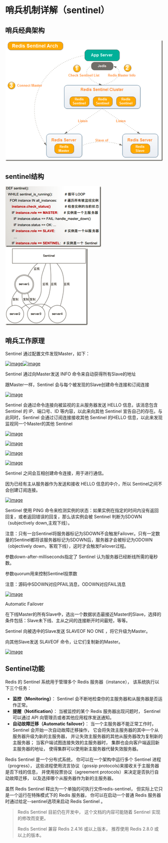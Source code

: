 # 哨兵机制详解（sentinel）

## 哨兵经典架构

![](/assets/import-sentinel-01.png)

## sentinel结构

![](/assets/import-sentinel-02.png)![](/assets/import.png)

## 哨兵工作原理

Sentinel 通过配置文件发现Master，如下：

[![](https://images2015.cnblogs.com/blog/929899/201611/929899-20161130181518927-301322262.png "image")](http://images2015.cnblogs.com/blog/929899/201611/929899-20161130181518131-1097951986.png)[![](https://images2015.cnblogs.com/blog/929899/201611/929899-20161130181519787-2078667359.png "image")](http://images2015.cnblogs.com/blog/929899/201611/929899-20161130181519365-369258435.png)

Sentinel 通过向Master发送 INFO 命令来自动获得所有Slave的地址

跟Master一样，Sentinel 会与每个被发现的Slave创建命令连接和订阅连接

[![](https://images2015.cnblogs.com/blog/929899/201611/929899-20161130181521006-658641784.png "image")](http://images2015.cnblogs.com/blog/929899/201611/929899-20161130181520115-2039756327.png)

Sentinel 会通过命令连接向被监视的主从服务器发送 HELLO 信息，该消息包含 Sentinel 的 IP、端口号、ID 等内容，以此来向其他 Sentinel 宣告自己的存在。与此同时，Sentinel 会通过订阅连接接收其他 Sentinel 的HELLO 信息，以此来发现监视同一个Master的其他 Sentinel

[![](https://images2015.cnblogs.com/blog/929899/201611/929899-20161130181521959-861339059.png "image")](http://images2015.cnblogs.com/blog/929899/201611/929899-20161130181521412-320880559.png)

[![](https://images2015.cnblogs.com/blog/929899/201611/929899-20161130181522709-936612875.png "image")](http://images2015.cnblogs.com/blog/929899/201611/929899-20161130181522412-1901259983.png)

[![](https://images2015.cnblogs.com/blog/929899/201611/929899-20161130181523443-1327331292.png "image")](http://images2015.cnblogs.com/blog/929899/201611/929899-20161130181523052-771911876.png)

[![](https://images2015.cnblogs.com/blog/929899/201611/929899-20161130181524193-1004253236.png "image")](http://images2015.cnblogs.com/blog/929899/201611/929899-20161130181523756-1206981123.png)

Sentinel 之间会互相创建命令连接，用于进行通信。

因为已经有主从服务器作为发送和接收 HELLO 信息的中介，所以 Sentinel之间不会创建订阅连接。

[![](https://images2015.cnblogs.com/blog/929899/201611/929899-20161130181524865-879825249.png "image")](http://images2015.cnblogs.com/blog/929899/201611/929899-20161130181524537-609177434.png)

Sentinel 使用 PING 命令来检测实例的状态：如果实例在指定的时间内没有返回回复，或者返回错误的回复，那么该实例会被 Sentinel 判断为SDOWN（subjectively down,主观下线）。

注意：只有一台Sentinel将服务器标记为SDOWN不会触发Failover。只有一定数量的Sentinel都将该服务器标记为SDOWN后，服务器才会被标记为ODOWN（objectively down，客观下线），这时才会触发Failover过程。

参数down-after-milliseconds指定了 Sentinel 认为服务器已经断线所需的毫秒数。

参数quorum用来控制Sentinel投票数

注意：源码中SDOWN对应PFAIL消息，ODOWN对应FAIL消息

[![](https://images2015.cnblogs.com/blog/929899/201611/929899-20161130181525974-325165535.png "image")](http://images2015.cnblogs.com/blog/929899/201611/929899-20161130181525224-1066446284.png)

Automatic Failover

在下线Master的所有Slave中，选出一个数据状态最接近Master的Slave，选择的条件包括：Slave未下线、主从之间的连接断开时间最短，等等。

Sentinel 向被选中的Slave发送 SLAVEOF NO ONE ，将它升级为Master。

向其他Slave发送 SLAVEOF 命令，让它们复制新的Master。

[![](https://images2015.cnblogs.com/blog/929899/201611/929899-20161130181526662-2136662584.png "image")](http://images2015.cnblogs.com/blog/929899/201611/929899-20161130181526318-737698287.png)

## 

## Sentinel功能

Redis 的 Sentinel 系统用于管理多个 Redis 服务器（instance）， 该系统执行以下三个任务：

* **监控（Monitoring）**： Sentinel 会不断地检查你的主服务器和从服务器是否运作正常。
* **提醒（Notification）**： 当被监控的某个 Redis 服务器出现问题时， Sentinel 可以通过 API 向管理员或者其他应用程序发送通知。
* **自动故障迁移（Automatic failover）**： 当一个主服务器不能正常工作时， Sentinel 会开始一次自动故障迁移操作， 它会将失效主服务器的其中一个从服务器升级为新的主服务器， 并让失效主服务器的其他从服务器改为复制新的主服务器； 当客户端试图连接失效的主服务器时， 集群也会向客户端返回新主服务器的地址， 使得集群可以使用新主服务器代替失效服务器。

Redis Sentinel 是一个分布式系统， 你可以在一个架构中运行多个 Sentinel 进程（progress）， 这些进程使用流言协议（gossip protocols\)来接收关于主服务器是否下线的信息， 并使用投票协议（agreement protocols）来决定是否执行自动故障迁移， 以及选择哪个从服务器作为新的主服务器。

虽然 Redis Sentinel 释出为一个单独的可执行文件redis-sentinel， 但实际上它只是一个运行在特殊模式下的 Redis 服务器， 你可以在启动一个普通 Redis 服务器时通过给定--sentinel选项来启动 Redis Sentinel 。

> Redis Sentinel 目前仍在开发中， 这个文档的内容可能随着 Sentinel 实现的修改而变更。
>
> Redis Sentinel 兼容 Redis 2.4.16 或以上版本， 推荐使用 Redis 2.8.0 或以上的版本。



